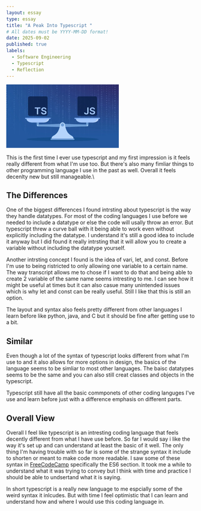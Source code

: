 ```yaml
---
layout: essay
type: essay
title: "A Peak Into Typescript "
# All dates must be YYYY-MM-DD format!
date: 2025-09-02
published: true
labels:
  - Software Engineering
  - Typescript
  - Reflection
---
```


<img width="300px" class="rounded float-start pe-4" src="../img/typescript-javascript-1024x577.jpg">

This is the first time I ever use typescript and my first impression is it feels really different from what I'm use too. But there's also many fimliar things to other programming language I use in the past as well. Overall it feels decenlty new but still manageable.\



## The Differences

One of the biggest differences I found intrsting about typescript is the way they handle datatypes. For most of the coding languages I use before we needed to include a datatype or else the code will usally throw an error. But typescript threw a curve ball with it being able to work even without explicitly including the datatype. I understand it's still a good idea to include it anyway but I did found it really intrsting that it will allow you to create a variable without including the datatype yourself.

Another intrsting concept I found is the idea of vari, let, and const. Before I'm use to being ristricted to only allowing one variable to a certain name. The way transcript allows me to chose if I want to do that and being able to create 2 variable of the same name seems intresting to me. I can see how it might be useful at times but it can also casue many unintended issues which is why let and const can be really useful. Still I like that this is still an option. 

The layout and syntax also feels pretty different from other languages I learn before like python, java, and C but it should be fine after getting use to a bit. 

## Similar

Even though a lot of the syntax of typescript looks different from what I'm use to and it also allows for more options in design, the basics of the language seems to be simliar to most other languages. The baisc datatypes seems to be the same and you can also still creat classes and objects in the typescript. 

Typescript still have all the basic commponets of other coding languges I've use and learn before just with a difference emphasis on different parts.

## Overall View

Overall I feel like typescript is an intresting coding language that feels decently different from what I have use before. So far I would say i like the way it's set up and can understand at least the basic of it well. The only thing I'm having trouble with so far is some of the strange syntax it include to shorten or meant to make code more readable. I saw some of these syntax in [FreeCodeCamp](https://www.freecodecamp.org/learn/javascript-algorithms-and-data-structures/#basic-javascript) specifically the ES6 section. It took me a while to understand what it was trying to convey but I think with time and practice I should be able to undsertand what it is saying.

In short typescript is a really new language to me espcially some of the weird syntax it inlcudes. But with time I feel optimistic that I can learn and understand how and where I would use this coding language in. 
